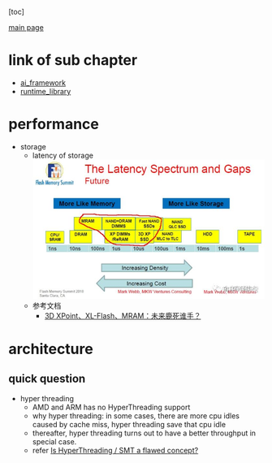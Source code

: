 
[toc]

[main page](../entry.md)

# link of sub chapter

* [ai_framework](./ai_framework.md)
* [runtime_library](./runtime_library.md)

# performance

* storage
  * latency of storage
![latency of storage](./data/latency_of_each_storage.jpg)
  * 参考文档
    * [3D XPoint、XL-Flash、MRAM：未来鹿死谁手？](https://zhuanlan.zhihu.com/p/78216825)

# architecture

## quick question

* hyper threading
  * AMD and ARM has no HyperThreading support
  * why hyper threading: in some cases, there are more cpu idles caused by cache miss, hyper threading save that cpu idle
  * thereafter, hyper threading turns out to have a better throughput in special case.
  * refer [Is HyperThreading / SMT a flawed concept?](https://stackoverflow.com/questions/23078766/is-hyperthreading-smt-a-flawed-concept)